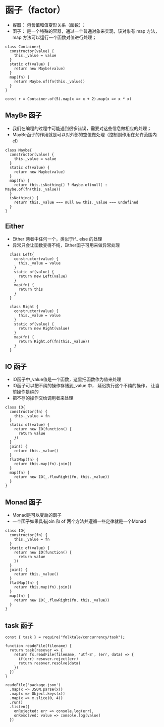 # 函子（factor）

- 容器： 包含值和值变形关系（函数）；
- 函子： 是一个特殊的容器，通过一个普通对象来实现，该对象有 map 方法，map 方法可以运行一个函数对值进行处理；

```
class Container{
  constructor(value) {
    this._value = value
  }
  static of(value) {
    return new Maybe(value)
  }
  map(fn) {
    return Maybe.of(fn(this._value))
  }
}

const r = Container.of(5).map(x => x + 2).map(x => x * x)
```

## MayBe 函子
 - 我们在编程的过程中可能遇到很多错误，需要对这些信息做相应的处理；
 - MayBe函子的作用就是可以对外部的空值做处理（控制副作用在允许范围内cl）
```
class Maybe{
  constructor(value) {
    this._value = value
  }
  static of(value) {
    return new Maybe(value)
  }
  map(fn) {
    return this.isNothing() ? Maybe.of(null) : Maybe.of(fn(this._value))
  }
  isNothing() {
    return this._value === null && this._value === undefined
  }
} 

```

## Either

- Either 两者中任何一个，类似于if.. else 的处理
- 异常只会让函数变得不纯，Either函子可用来做异常处理
```
  class Left{
    constructor(value) {
      this._value = value
    }
    static of(value) {
      return new Left(value)
    }
    map(fn) {
      return this
    }
  }

  class Right {
    constructor(value) {
      this._value = value
    }
    static of(value) {
      return new Right(value)
    }
    map(fn) {
      return Right.of(fn(this._value))
    }
  }

```

## IO 函子
- IO函子中_value值是一个函数，这里把函数作为值来处理
- IO函子可以把不纯的操作存储到_value 中， 延迟执行这个不纯的操作， 让当前操作是纯的
- 把不存的操作交给调用者来处理

```
class IO{
  constructor(fn) {
    this._value = fn
  }
  static of(value) {
    return new IO(function() {
      return value
    })
  }
  join() {
    return this._value()
  }
  flatMap(fn) {
    return this.map(fn).join()
  }
  map(fn) {
    return new IO(_.flowRight(fn, this._value))
  }
}
```

## Monad 函子
- Monad是可以变扁的函子
- 一个函子如果具有join 和 of 两个方法并遵循一些定律就是一个Monad
```
class IO{
  constructor(fn) {
    this._value = fn
  }
  static of(value) {
    return new IO(function() {
      return value
    })
  }
  join() {
    return this._value()
  }
  flatMap(fn) {
    return this.map(fn).join()
  }
  map(fn) {
    return new IO(_.flowRight(fn, this._value))
  }
}
```


## task 函子

```
const { task } = require("folktale/concurrency/task");

function readeFile(filename) {
  return task(resover => {
    return fs.readFile(filename, 'utf-8', (err, data) => {
      if(err) resover.reject(err)
      return resover.resolve(data)
    })
  })
}

readeFile('package.json')
  .map(x => JSON.parse(x))
  .map(x => Object.keys(x))
  .map(x => x.slice(0, 4))
  .run()
  .listen({
    onRejected: err => console.log(err),
    onResolved: value => console.log(value)
  })
  ```


